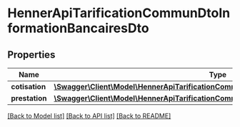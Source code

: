 # HennerApiTarificationCommunDtoInformationBancairesDto

## Properties
Name | Type | Description | Notes
------------ | ------------- | ------------- | -------------
**cotisation** | [**\Swagger\Client\Model\HennerApiTarificationCommunDtoInformationBancairesCotisationDto**](HennerApiTarificationCommunDtoInformationBancairesCotisationDto.md) |  | [optional] 
**prestation** | [**\Swagger\Client\Model\HennerApiTarificationCommunDtoInformationBancairesPrestationDto**](HennerApiTarificationCommunDtoInformationBancairesPrestationDto.md) |  | [optional] 

[[Back to Model list]](../README.md#documentation-for-models) [[Back to API list]](../README.md#documentation-for-api-endpoints) [[Back to README]](../README.md)


